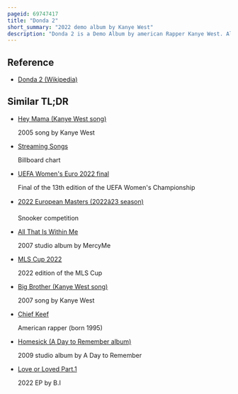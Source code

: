 ```yaml
---
pageid: 69747417
title: "Donda 2"
short_summary: "2022 demo album by Kanye West"
description: "Donda 2 is a Demo Album by american Rapper Kanye West. Although unfinished, it was exclusively released on the Stem Player, with four Songs made available on February 23, 2022, and additional Songs later included in Updates, the first of which were added the following Day. West began the Recording and Production of the Album in early January 2022, continuing into the next Month. It was preceded by the Singles 'Eazy' and 'City of Gods', released in January and February 2022 respectively ; both of which charted within the top 50 of the Us Billboard Hot 100."
---
```


## Reference

- [Donda 2 (Wikipedia)](https://en.wikipedia.org/?curid=69747417)

## Similar TL;DR

- [Hey Mama (Kanye West song)](/tldr/en/hey-mama-kanye-west-song)

  2005 song by Kanye West

- [Streaming Songs](/tldr/en/streaming-songs)

  Billboard chart

- [UEFA Women's Euro 2022 final](/tldr/en/uefa-womens-euro-2022-final)

  Final of the 13th edition of the UEFA Women's Championship

- [2022 European Masters (2022â23 season)](/tldr/en/2022-european-masters-202223-season)

  Snooker competition

- [All That Is Within Me](/tldr/en/all-that-is-within-me)

  2007 studio album by MercyMe

- [MLS Cup 2022](/tldr/en/mls-cup-2022)

  2022 edition of the MLS Cup

- [Big Brother (Kanye West song)](/tldr/en/big-brother-kanye-west-song)

  2007 song by Kanye West

- [Chief Keef](/tldr/en/chief-keef)

  American rapper (born 1995)

- [Homesick (A Day to Remember album)](/tldr/en/homesick-a-day-to-remember-album)

  2009 studio album by A Day to Remember

- [Love or Loved Part.1](/tldr/en/love-or-loved-part1)

  2022 EP by B.I
